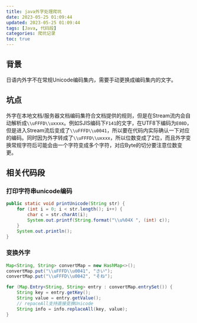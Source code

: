 ```yaml
---
title: java外字处理爬坑
date: 2023-05-25 01:09:44
updated: 2023-05-25 01:09:44
tags: [Java, 代码段]
categories: 爬坑记录
toc: true
---
```


## 背景

日语内外字不在常规Unicode编码集内，需要手动更换成编码集内的文字。

## 坑点

外字在本地文档/服务器文档编码集符合文档提供的规则，但是在Stream流内会自动解析成`\\uFFFD\\uxxxx`。例如SJIS编码下`F141`的文字，在UTF8下编码为`E08D`，但是进入Stream流后变成了`\\uFFFD\\u0041`，所以要在代码内实际确认一下对应的编码。同时因为外字转成了`\\uFFFD\\uxxxx`，所以位数变成了2位，而且外字变换常规字符后可能会由一个字符变成多个字符，对应Byte的切分要注意位数变更。


## 相关代码段

### 打印字符串unicode编码

```Java
public static void printUnicode(String str) {
    for (int i = 0; i < str.length(); i++) {
        char c = str.charAt(i);
        System.out.printf(String.format("\\u%04X ", (int) c));
    }
    System.out.println();
}
```

### 变换外字
```Java
Map<String, String> convertMap = new HashMap<>(); 
convertMap.put("\\uFFFD\\u0041", "さい"); 
convertMap.put("\\uFFFD\\u0042", "そね"); 

for (Map.Entry<String, String> entry : convertMap.entrySet()) { 
	String key = entry.getKey(); 
	String value = entry.getValue(); 
    // repaceAll支持直接变换Unicode
	String info = info.replaceAll(key, value); 
}
```
